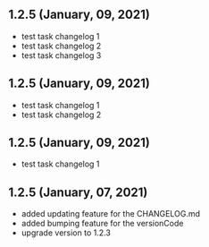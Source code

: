 ## 1.2.5 (January, 09, 2021) 
* test task changelog 1
* test task changelog 2
* test task changelog 3 

## 1.2.5 (January, 09, 2021) 
* test task changelog 1
* test task changelog 2 

## 1.2.5 (January, 09, 2021) 
* test task changelog 1 

## 1.2.5 (January, 07, 2021)
* added updating feature for the CHANGELOG.md
* added bumping feature for the versionCode
* upgrade version to 1.2.3